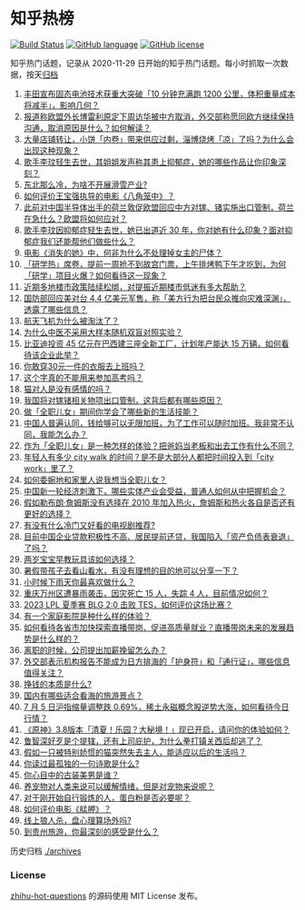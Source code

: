 # 知乎热榜
[![Build Status](https://github.com/ToWeLong/zhihu-hot-questions/workflows/CI/badge.svg)](https://github.com/ToWeLong/zhihu-hot-questions/actions)
[![GitHub language](https://img.shields.io/badge/language-golang-orange.svg)](https://golang.org/)
[![GitHub license](https://img.shields.io/github/license/ToWeLong/zhihu-hot-questions)](https://github.com/ToWeLong/zhihu-hot-questions/blob/main/LICENSE)

知乎热门话题，记录从 2020-11-29 日开始的知乎热门话题。每小时抓取一次数据，按天[归档](./archives)

<!-- BEGIN -->

1. [丰田宣布固态电池技术获重大突破「10 分钟充满跑 1200 公里，体积重量成本将减半」，影响几何？](https://www.zhihu.com/question/610463631)
1. [报道称欧盟外长博雷利原定下周访华被中方取消，外交部称愿同欧方继续保持沟通，取消原因是什么？如何解读？](https://www.zhihu.com/question/610463055)
1. [大量店铺转让，小饼「内卷」带来供应过剩，淄博烧烤「凉」了吗？为什么会出现这种现象？](https://www.zhihu.com/question/610461393)
1. [歌手李玟轻生去世，其姐姐发声称其患上抑郁症，她的哪些作品让你印象深刻？](https://www.zhihu.com/question/610553174)
1. [东北那么冷，为啥不开展滑雪产业?](https://www.zhihu.com/question/609930277)
1. [如何评价王宝强执导的电影《八角笼中》？](https://www.zhihu.com/question/603748979)
1. [此前对中国半导体出手的荷兰敦促欧盟回应中方对镓、锗实施出口管制，荷兰在急什么？欧盟将如何应对？](https://www.zhihu.com/question/610538153)
1. [歌手李玟因抑郁症轻生去世，她已出道近 30 年，你对她有什么印象？面对抑郁症我们还能帮他们做些什么？](https://www.zhihu.com/question/610553893)
1. [电影《消失的她》中，何非为什么不处理掉女主的尸体？](https://www.zhihu.com/question/608059136)
1. [「研学热」席卷，提前一周抢不到故宫门票，上午排烤鸭下午才吃到，为何「研学」项目火爆？如何看待这一现象？](https://www.zhihu.com/question/610438956)
1. [近期多地楼市政策陆续松绑，对提振近期楼市低迷有多大帮助？](https://www.zhihu.com/question/609606548)
1. [国防部回应美对台 4.4 亿美元军售，称「美方行为把台民众推向灾难深渊」，透露了哪些信息？](https://www.zhihu.com/question/610442392)
1. [航天飞机为什么被淘汰了？](https://www.zhihu.com/question/36811404)
1. [为什么中医不采用大样本随机双盲对照实验？](https://www.zhihu.com/question/603424861)
1. [比亚迪投资 45 亿元在巴西建三座全新工厂，计划年产能达 15 万辆，如何看待该企业此举？](https://www.zhihu.com/question/610472668)
1. [你敢穿30元一件的衣服去上班吗？](https://www.zhihu.com/question/606509967)
1. [这个字真的不能用来参加高考吗？](https://www.zhihu.com/question/607978069)
1. [猫对人是没有感情的吗？](https://www.zhihu.com/question/27378204)
1. [我国将对镓锗相关物项出口管制，这背后都有哪些原因？](https://www.zhihu.com/question/610223296)
1. [做「全职儿女」期间你学会了哪些新的生活技能？](https://www.zhihu.com/question/610276756)
1. [中国人普遍认同，钱给够可以无限加班，为了工作可以随时加班。我非常不认同，我能怎么办？](https://www.zhihu.com/question/609600827)
1. [作为「全职儿女」是一种怎样的体验？把爸妈当老板和出去工作有什么不同？](https://www.zhihu.com/question/610276483)
1. [年轻人有多少 city walk 的时间？是不是大部分人都把时间投入到「city work」里了？](https://www.zhihu.com/question/610470097)
1. [如何委婉地和家里人说我想当全职儿女？](https://www.zhihu.com/question/593083416)
1. [中国新一轮经济刺激下，哪些实体产业会受益，普通人如何从中把握机会？](https://www.zhihu.com/question/609607019)
1. [假如勒布朗·詹姆斯没有选择在 2010 年加入热火，詹姆斯和热火各自是否还有更好的选择？](https://www.zhihu.com/question/606970645)
1. [有没有什么冷门又好看的电视剧推荐?](https://www.zhihu.com/question/595259975)
1. [目前中国企业贷款积极性不高、居民提前还贷，我国陷入「资产负债表衰退」了吗？](https://www.zhihu.com/question/610066945)
1. [两岁宝宝早教玩具该如何选择？](https://www.zhihu.com/question/535502186)
1. [暑假带孩子去看山看水，有没有理想的目的地可以分享一下？](https://www.zhihu.com/question/609232486)
1. [小时候下雨天你最喜欢做什么？](https://www.zhihu.com/question/601873764)
1. [重庆万州区遭暴雨袭击，因灾死亡 15 人，失踪 4 人，目前情况如何？](https://www.zhihu.com/question/610456313)
1. [2023 LPL 夏季赛 BLG 2:0 击败 TES，如何评价这场比赛？](https://www.zhihu.com/question/610514738)
1. [有一个家庭影院是种什么样的体验？](https://www.zhihu.com/question/57050156)
1. [如何看待各省市加快探索直播带岗、促进高质量就业？直播带岗未来的发展趋势是什么样的？](https://www.zhihu.com/question/610459235)
1. [离职的时候，公司提出加薪挽留怎么办？](https://www.zhihu.com/question/608980591)
1. [外交部表示机构报告不能成为日方排海的「护身符」和「通行证」，哪些信息值得关注？](https://www.zhihu.com/question/610462754)
1. [挣钱的本质是什么?](https://www.zhihu.com/question/577178625)
1. [国内有哪些适合看海的旅游景点？](https://www.zhihu.com/question/604997905)
1. [7 月 5 日沪指缩量调整跌 0.69%，稀土永磁概念股逆势大涨，如何看待今日行情？](https://www.zhihu.com/question/610431189)
1. [《原神》3.8版本「清夏！乐园？大秘境！」现已开启，请问你的体验如何？](https://www.zhihu.com/question/610429701)
1. [鲁智深好歹是个提辖，还有上司庇护，为什么拳打镇关西后却逃了？](https://www.zhihu.com/question/594491024)
1. [假如一只被特别娇惯的猫突然失去主人，能适应以后的生活吗？](https://www.zhihu.com/question/609779217)
1. [你读过最孤独的一句诗歌是什么?](https://www.zhihu.com/question/610441950)
1. [你心目中的古装美男是谁？](https://www.zhihu.com/question/284995716)
1. [养宠物对人类来说可以缓解情绪，但是对宠物来说呢？](https://www.zhihu.com/question/607404994)
1. [对于刚开始自行锻炼的人，蛋白粉是否必要呢？](https://www.zhihu.com/question/607579855)
1. [如何评价电影《艋舺》？](https://www.zhihu.com/question/23229737)
1. [线上狼人杀，盘心理算场外吗?](https://www.zhihu.com/question/602033367)
1. [到贵州旅游，你最深刻的感受是什么？](https://www.zhihu.com/question/605492433)

<!-- END -->

历史归档 [./archives](./archives)


### License
[zhihu-hot-questions](https://github.com/towelong/zhihu-hot-questions) 的源码使用 MIT License 发布。